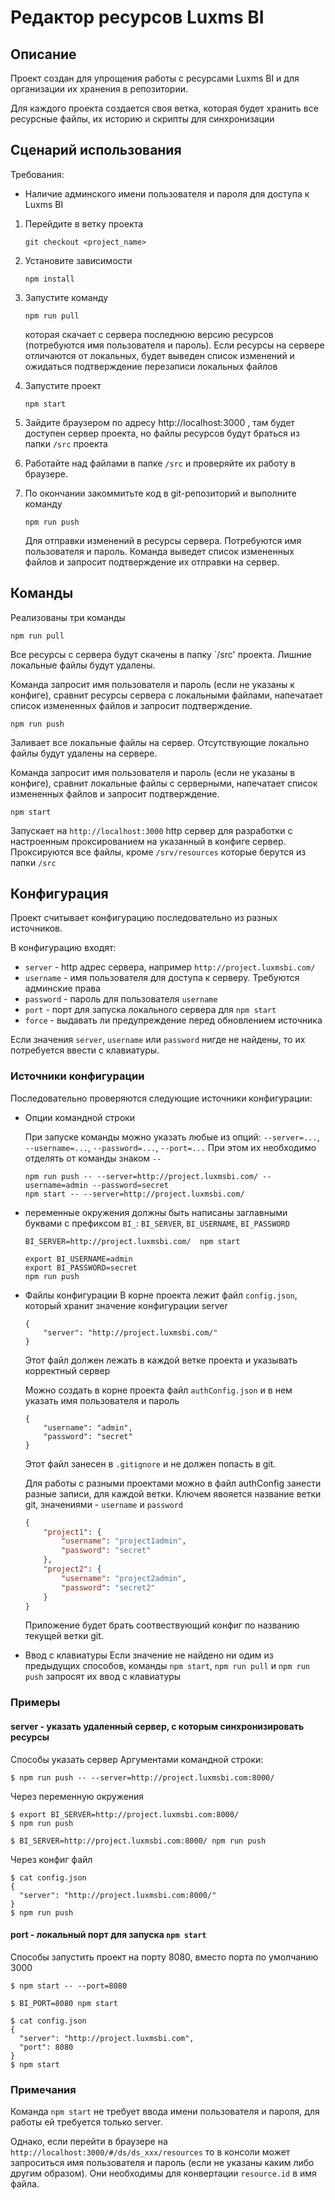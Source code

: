 # Редактор ресурсов Luxms BI

## Описание
Проект создан для упрощения работы с ресурсами Luxms BI и для организации их хранения в репозитории.

Для каждого проекта создается своя ветка, которая будет хранить все ресурсные файлы, их историю и
скрипты для синхронизации

## Сценарий использования
Требования:
- Наличие админского имени пользователя и пароля для доступа к Luxms BI

1. Перейдите в ветку проекта
   ```
   git checkout <project_name>
   ```

2. Установите зависимости
   ```
   npm install
   ```

3. Запустите команду
   ```
   npm run pull
   ```
   которая скачает с сервера последнюю версию ресурсов (потребуются имя пользователя и пароль). Если ресурсы
   на сервере отличаются от локальных, будет выведен список изменений и ожидаться подтверждение перезаписи
   локальных файлов

4. Запустите проект
   ```
   npm start
   ```

5. Зайдите браузером по адресу http://localhost:3000 , там будет доступен сервер проекта, но файлы ресурсов
будут браться из папки `/src` проекта

6. Работайте над файлами в папке `/src` и проверяйте их работу в браузере.

7. По окончании закоммитьте код в git-репозиторий и выполните команду
   ```
   npm run push
   ```
   Для отправки изменений в ресурсы сервера. Потребуются имя пользователя и пароль. Команда выведет список
   измененных файлов и запросит подтверждение их отправки на сервер.


## Команды
Реализованы три команды
```
npm run pull
```
Все ресурсы с сервера будут скачены в папку `/src' проекта. Лишние локальные файлы будут удалены.

Команда запросит имя пользователя и пароль (если не указаны к конфиге), сравнит ресурсы сервера с
локальными файлами, напечатает список измененных файлов и запросит подтверждение.

```
npm run push
```
Заливает все локальные файлы на сервер. Отсутствующие локально файлы будут удалены на сервере.

Команда запросит имя пользователя и пароль (если не указаны в конфиге), сравнит локальные файлы с
серверными, напечатает список измененных файлов и запросит подтверждение.

```
npm start
```
Запускает на `http://localhost:3000` http сервер для разработки с настроенным проксированием на указанный
в конфиге сервер. Проксируются все файлы, кроме `/srv/resources` которые берутся из папки `/src`


## Конфигурация

Проект считывает конфигурацию последовательно из разных источников.

В конфигурацию входят:
- `server` - http адрес сервера, например `http://project.luxmsbi.com/`
- `username` - имя пользователя для доступа к серверу. Требуются админские права
- `password` - пароль для пользователя `username`
- `port` - порт для запуска локального сервера для `npm start`
- `force` - выдавать ли предупреждение перед обновлением источника

Если значения `server`, `username` или `password` нигде не найдены,
то их потребуется ввести с клавиатуры.



### Источники конфигурации

Последовательно проверяются следующие источники конфигурации:

- Опции командной строки

    При запуске команды можно указать любые из опций:
    `--server=...`, `--username=...`, `--password=...`, `--port=...`
    При этом
    их необходимо отделять от команды знаком `--`
    ```
    npm run push -- --server=http://project.luxmsbi.com/ --username=admin --password=secret
    npm start -- --server=http://project.luxmsbi.com/
    ```

- переменные окружения
    должны быть написаны заглавными буквами с префиксом `BI_`: `BI_SERVER`, `BI_USERNAME`, `BI_PASSWORD`
    ```
    BI_SERVER=http://project.luxmsbi.com/  npm start
    ```
    ```
    export BI_USERNAME=admin
    export BI_PASSWORD=secret
    npm run push
    ```

- Файлы конфигурации
    В корне проекта лежит файл `config.json`, который хранит значение конфигурации server
    ```
    {
        "server": "http://project.luxmsbi.com/"
    }
    ```
    Этот файл должен лежать в каждой ветке проекта и указывать корректный сервер

    Можно создать в корне проекта файл `authConfig.json` и в нем указать имя пользователя и пароль
    ```
    {
        "username": "admin",
        "password": "secret"
    }
    ```
    Этот файл занесен в `.gitignore` и не должен попасть в git.

    Для работы с разными проектами можно в файл authConfig занести разные записи, для каждой ветки. Ключем явояется название
    ветки git, значениями - `username` и `password`
    ```json
    {
        "project1": {
            "username": "project1admin",
            "password": "secret"
        },
        "project2": {
            "username": "project2admin",
            "password": "secret2"
        }
    }
    ```
    Приложение будет брать соотвествующий конфиг по названию текущей ветки git.

- Ввод с клавиатуры
    Если значение не найдено ни одим из предыдущих способов, команды `npm start`, `npm run pull` и
    `npm run push` запросят их ввод с клавиатуры

### Примеры

#### server - указать удаленный сервер, с которым синхронизировать ресурсы
Способы указать сервер
Аргументами командной строки:
```
$ npm run push -- --server=http://project.luxmsbi.com:8000/
```
Через переменную окружения
```
$ export BI_SERVER=http://project.luxmsbi.com:8000/
$ npm run push
```

```
$ BI_SERVER=http://project.luxmsbi.com:8000/ npm run push
```
Через конфиг файл
```
$ cat config.json
{
  "server": "http://project.luxmsbi.com:8000/"
}
$ npm run push
```


#### port - локальный порт для запуска `npm start`
Способы запустить проект на порту 8080, вместо порта по умолчанию 3000
```
$ npm start -- --port=8080
```
```
$ BI_PORT=8080 npm start
```
```
$ cat config.json
{
  "server": "http://project.luxmsbi.com",
  "port": 8080
}
$ npm start
```


### Примечания

Команда `npm start` не требует ввода имени пользователя и пароля, для работы ей требуется только server.

Однако, если перейти в браузере на `http://localhost:3000/#/ds/ds_xxx/resources` то в консоли может
запроситься имя пользователя и пароль (если не указаны каким либо другим образом).
Они необходимы для конвертации `resource.id` в имя файла.

